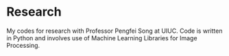 # Research
My codes for research with Professor Pengfei Song at UIUC.
Code is written in Python and involves use of Machine Learning Libraries for Image Processing.
